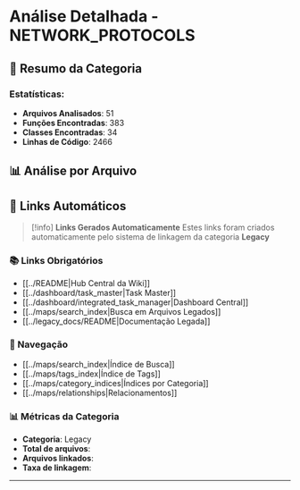 # Análise Detalhada - NETWORK_PROTOCOLS

## 🎯 **Resumo da Categoria**

### **Estatísticas:**
- **Arquivos Analisados**: 51
- **Funções Encontradas**: 383
- **Classes Encontradas**: 34
- **Linhas de Código**: 2466

## 📊 **Análise por Arquivo**


## 🔗 **Links Automáticos**

> [!info] **Links Gerados Automaticamente**
> Estes links foram criados automaticamente pelo sistema de linkagem da categoria **Legacy**

### **📚 Links Obrigatórios**
- [[../README|Hub Central da Wiki]]
- [[../dashboard/task_master|Task Master]]
- [[../dashboard/integrated_task_manager|Dashboard Central]]
- [[../maps/search_index|Busca em Arquivos Legados]]
- [[../legacy_docs/README|Documentação Legada]]

### **🧭 Navegação**
- [[../maps/search_index|Índice de Busca]]
- [[../maps/tags_index|Índice de Tags]]
- [[../maps/category_indices|Índices por Categoria]]
- [[../maps/relationships|Relacionamentos]]

### **📊 Métricas da Categoria**
- **Categoria**: Legacy
- **Total de arquivos**: <!-- Contador automático -->
- **Arquivos linkados**: <!-- Contador automático -->
- **Taxa de linkagem**: <!-- Percentual automático -->

---

